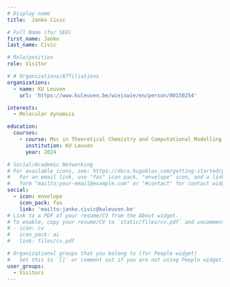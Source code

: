 ```yaml
---
# Display name
title:  Janko Civic

# Full Name (for SEO)
first_name: Janko
last_name: Civic

# Role/position
role: Visitor

# # Organizations/Affiliations
organizations:
  - name: KU Leuven
    url: 'https://www.kuleuven.be/wieiswie/en/person/00150254'

interests:
  - Molecular dynamics

education:
  courses:
    - course: Msc in Theoretical Chemistry and Computational Modelling
      institution: KU Leuven
      year: 2024

# Social/Academic Networking
# For available icons, see: https://docs.hugoblox.com/getting-started/page-builder/#icons
#   For an email link, use "fas" icon pack, "envelope" icon, and a link in the
#   form "mailto:your-email@example.com" or "#contact" for contact widget.
social:
  - icon: envelope
    icon_pack: fas
    link: 'mailto:janko.civic@kuleuven.be'
# Link to a PDF of your resume/CV from the About widget.
# To enable, copy your resume/CV to `static/files/cv.pdf` and uncomment the lines below.
# - icon: cv
#   icon_pack: ai
#   link: files/cv.pdf

# Organizational groups that you belong to (for People widget)
#   Set this to `[]` or comment out if you are not using People widget.
user_groups:
  - Visitors
---
```

